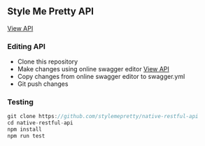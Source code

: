 ## Style Me Pretty API

[View API](http://editor.swagger.io/#/?import=https://raw.githubusercontent.com/stylemepretty/native-restful-api/master/swagger.yml)

### Editing API

- Clone this repository
- Make changes using online swagger editor [View API](http://editor.swagger.io/#/?import=https://raw.githubusercontent.com/stylemepretty/native-restful-api/master/swagger.yml)
- Copy changes from online swagger editor to swagger.yml
- Git push changes


### Testing

```js
git clone https://github.com/stylemepretty/native-restful-api
cd native-restful-api
npm install
npm run test
```
